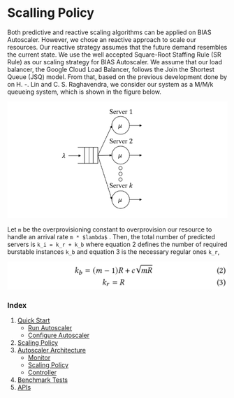 # Scalling Policy

Both predictive and reactive scaling algorithms can be applied on BIAS Autoscaler. 
However, we chose an reactive approach to scale our resources. 
Our reactive strategy assumes that the future demand resembles the current state. 
We use the well accepted Square-Root Staffing Rule (SR Rule) as our scaling 
strategy for BIAS Autoscaler. We assume 
that our load balancer, the Google Cloud Load Balancer, follows the Join the 
Shortest Queue (JSQ) model. From that, based on the previous development 
done by on H. -. Lin and C. S. Raghavendra, we consider our system as a 
M/M/k queueing system, which is shown in the figure below.

![](../img/mmk.png)

Let `m` be the overprovisioning constant to overprovision our resource
 to handle an arrival rate `m * $lambda$` . Then, the total number of predicted 
 servers is `k_i = k_r + k_b` where equation 2 defines the number of required 
 burstable instances `k_b` and equation 3 is the necessary regular ones `k_r`,

![](../img/equations.png)

### Index

1. [Quick Start](../src/1-quick-start.md)
   - [Run Autoscaler](../src/1-1-run.md)
   - [Configure Autoscaler](../src/1-2-configure.md)
2. [Scaling Policy](../src/2-scaling-policy.md)
3. [Autoscaler Architecture](../src/3-architecture.md)
   - [Monitor](../src/3-1-monitor.md)
   - [Scaling Policy](../src/3-2-scaling-policy.md)
   - [Controller](../src/3-3-controller.md)
4. [Benchmark Tests](../src/4-benchmark-tests.md)
5. [APIs](../src/5-apis.md)
